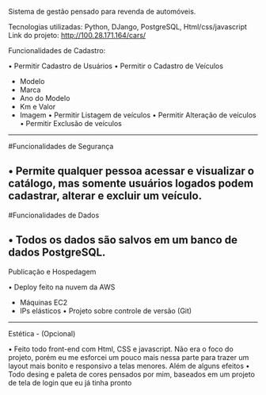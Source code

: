 Sistema de gestão pensado para revenda de automóveis.

Tecnologias utilizadas: Python, DJango, PostgreSQL, Html/css/javascript
Link do projeto: http://100.28.171.164/cars/

Funcionalidades de Cadastro:

• Permitir Cadastro de Usuários
• Permitir o Cadastro de Veículos
 - Modelo
 - Marca
 - Ano do Modelo
 - Km e Valor
 - Imagem
• Permitir Listagem de veículos
• Permitir Alteração de veículos
• Permitir Exclusão de veículos
-----------------------------------------------------------------------------

#Funcionalidades de Segurança

• Permite qualquer pessoa acessar e visualizar o catálogo, mas somente usuários logados podem cadastrar, alterar e excluir um veículo.
-----------------------------------------------------------------------------

#Funcionalidades de Dados

• Todos os dados são salvos em um banco de dados PostgreSQL.
-----------------------------------------------------------------------------

Publicação e Hospedagem

• Deploy feito na nuvem da AWS
 - Máquinas EC2
 - IPs elásticos
• Projeto sobre controle de versão (Git)
-----------------------------------------------------------------------------

Estética - (Opcional)

• Feito todo front-end com Html, CSS e javascript. Não era o foco do projeto, porém eu me esforcei um pouco mais nessa parte para trazer um layout mais bonito e responsivo a telas menores. Além de alguns efeitos
• Todo desing e paleta de cores pensados por mim, baseados em um projeto de tela de login que eu já tinha pronto

